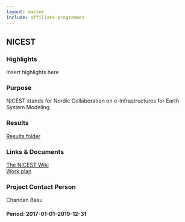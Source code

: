 ```yaml
---
layout: master
include: affiliate-programmes
---
```


## NICEST

### Highlights
Insert highlights here

### Purpose
NICEST stands for Nordic Collaboration on e-Infrastructures for Earth System Modeling.
 
### Results
[Results folder](https://drive.google.com/drive/u/0/folders/1Q3u421JjarfTY_8HZumszEki_oEHoAx-)
 
### Links & Documents
[The NICEST Wiki](https://wiki.neic.no/wiki/NICEST) <br/>
[Work plan](https://wiki.neic.no/w/ext/img_auth.php/3/37/20161125_NeIC_ESM_work_plan_approved.pdf)

### Project Contact Person
Chandan Basu

#### Period: 2017-01-01–2019-12-31
